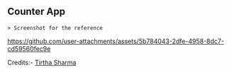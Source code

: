 ## Counter App

    > Screenshot for the reference

https://github.com/user-attachments/assets/5b784043-2dfe-4958-8dc7-cd59560fec9e


Credits:- [Tirtha Sharma](https://github.com/genze121 "Tirtha Sharma")
